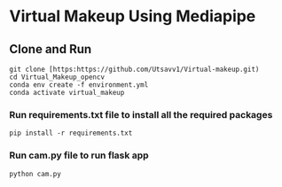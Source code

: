 # Virtual Makeup Using Mediapipe
## Clone  and Run
```
git clone [https:https://github.com/Utsavv1/Virtual-makeup.git)
cd Virtual_Makeup_opencv
conda env create -f environment.yml
conda activate virtual_makeup

```
### Run requirements.txt file to install all the required packages
```
pip install -r requirements.txt

```
### Run cam.py file to run flask app
```
python cam.py